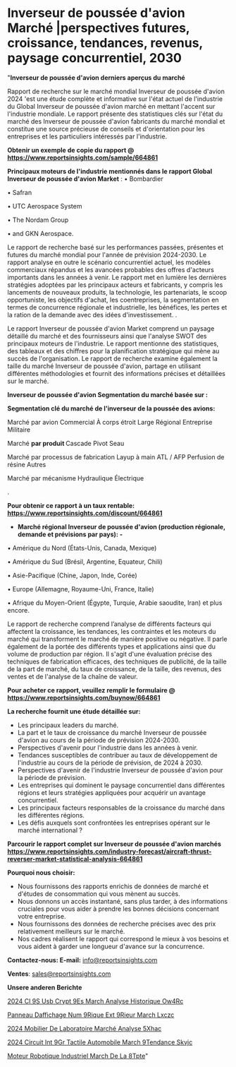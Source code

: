 # Inverseur de poussée d'avion Marché |perspectives futures, croissance, tendances, revenus, paysage concurrentiel, 2030

"<strong>Inverseur de poussée d'avion derniers aperçus du marché</strong>

Rapport de recherche sur le marché mondial Inverseur de poussée d'avion 2024 'est une étude complète et informative sur l'état actuel de l'industrie du Global Inverseur de poussée d'avion marché en mettant l'accent sur l'industrie mondiale. Le rapport présente des statistiques clés sur l'état du marché des Inverseur de poussée d'avion fabricants du marché mondial et constitue une source précieuse de conseils et d'orientation pour les entreprises et les particuliers intéressés par l'industrie.

<strong>Obtenir un exemple de copie du rapport @ <a href=https://www.reportsinsights.com/sample/664861>https://www.reportsinsights.com/sample/664861</a></strong>

<strong>Principaux moteurs de l'industrie mentionnés dans le rapport Global Inverseur de poussée d'avion Market</strong> :
• Bombardier

• Safran

• UTC Aerospace System

• The Nordam Group

• and GKN Aerospace.

Le rapport de recherche basé sur les performances passées, présentes et futures du marché mondial pour l'année de prévision 2024-2030. Le rapport analyse en outre le scénario concurrentiel actuel, les modèles commerciaux répandus et les avancées probables des offres d'acteurs importants dans les années à venir. Le rapport met en lumière les dernières stratégies adoptées par les principaux acteurs et fabricants, y compris les lancements de nouveaux produits, la technologie, les partenariats, le scoop opportuniste, les objectifs d'achat, les coentreprises, la segmentation en termes de concurrence régionale et industrielle, les bénéfices, les pertes et la ration de la demande avec des idées d'investissement. .

Le rapport Inverseur de poussée d'avion Market comprend un paysage détaillé du marché et des fournisseurs ainsi que l'analyse SWOT des principaux moteurs de l'industrie. Le rapport mentionne des statistiques, des tableaux et des chiffres pour la planification stratégique qui mène au succès de l'organisation. Le rapport de recherche examine également la taille du marché Inverseur de poussée d'avion, partage en utilisant différentes méthodologies et fournit des informations précises et détaillées sur le marché.

<strong>Inverseur de poussée d'avion Segmentation du marché basée sur :</strong>

<strong> Segmentation clé du marché de l'inverseur de la poussée des avions: </strong>

Marché par avion
Commercial
À corps étroit
Large
Régional
Entreprise
Militaire

Marché <strong> par produit </strong>
Cascade
Pivot
Seau

Marché par processus de fabrication
Layup à main
ATL / AFP
Perfusion de résine
Autres

Marché par mécanisme
Hydraulique
Électrique

.

<strong>Pour obtenir ce rapport à un taux rentable: <a href=https://www.reportsinsights.com/discount/664861>https://www.reportsinsights.com/discount/664861</a></strong>
<ul>
  <li><strong>Marché régional Inverseur de poussée d'avion (production régionale, demande et prévisions par pays): -</strong></li>
</ul>
• Amérique du Nord (États-Unis, Canada, Mexique)

• Amérique du Sud (Brésil, Argentine, Equateur, Chili)

• Asie-Pacifique (Chine, Japon, Inde, Corée)

• Europe (Allemagne, Royaume-Uni, France, Italie)

• Afrique du Moyen-Orient (Égypte, Turquie, Arabie saoudite, Iran) et plus encore.

Le rapport de recherche comprend l’analyse de différents facteurs qui affectent la croissance, les tendances, les contraintes et les moteurs du marché qui transforment le marché de manière positive ou négative. Il parle également de la portée des différents types et applications ainsi que du volume de production par région. Il s'agit d'une évaluation précise des techniques de fabrication efficaces, des techniques de publicité, de la taille de la part de marché, du taux de croissance, de la taille, des revenus, des ventes et de l'analyse de la chaîne de valeur.

<strong>Pour acheter ce rapport, veuillez remplir le formulaire @   <a href=https://www.reportsinsights.com/buynow/664861>https://www.reportsinsights.com/buynow/664861</a></strong>

<strong>La recherche fournit une étude détaillée sur:</strong>
<ul>
  <li>Les principaux leaders du marché.</li>
  <li>La part et le taux de croissance du marché Inverseur de poussée d'avion au cours de la période de prévision 2024-2030.</li>
  <li>Perspectives d'avenir pour l'industrie dans les années à venir.</li>
  <li>Tendances susceptibles de contribuer au taux de développement de l'industrie au cours de la période de prévision, de 2024 à 2030.</li>
  <li>Perspectives d'avenir de l'industrie Inverseur de poussée d'avion pour la période de prévision.</li>
  <li>Les entreprises qui dominent le paysage concurrentiel dans différentes régions et leurs stratégies appliquées pour acquérir un avantage concurrentiel.</li>
  <li>Les principaux facteurs responsables de la croissance du marché dans les différentes régions.</li>
  <li>Les défis auxquels sont confrontées les entreprises opérant sur le marché international ?</li>
</ul>

<strong>Parcourir le rapport complet sur Inverseur de poussée d'avion marchés <a href=https://www.reportsinsights.com/industry-forecast/aircraft-thrust-reverser-market-statistical-analysis-664861>https://www.reportsinsights.com/industry-forecast/aircraft-thrust-reverser-market-statistical-analysis-664861</a></strong>

<strong>Pourquoi nous choisir:</strong>
<ul>
  <li>Nous fournissons des rapports enrichis de données de marché et d'études de consommation qui vous mènent au succès.</li>
  <li>Nous donnons un accès instantané, sans plus tarder, à des informations cruciales pour vous aider à prendre les bonnes décisions concernant votre entreprise.</li>
  <li>Nous fournissons des données de recherche précises avec des prix relativement meilleurs sur le marché.</li>
  <li>Nos cadres réalisent le rapport qui correspond le mieux à vos besoins et vous aident à garder une longueur d'avance sur la concurrence.</li>
</ul>
<strong>Contactez-nous:
</strong><strong>E-mail:</strong> <a href=mailto:info@reportsinsights.com>info@reportsinsights.com</a>

<strong>Ventes</strong>: <a href=mailto:sales@reportsinsights.com>sales@reportsinsights.com</a>

<strong>Unsere anderen Berichte</strong>

<a href=https://www.linkedin.com/pulse/2024-cl%C3%A9s-usb-crypt%C3%A9es-march%C3%A9-analyse-historique-ow4rc/>2024 Cl 9S Usb Crypt 9Es March Analyse Historique Ow4Rc</a>

<a href=https://www.linkedin.com/pulse/panneau-daffichage-num%C3%A9rique-ext%C3%A9rieur-march%C3%A9-lxczc/>Panneau Daffichage Num 9Rique Ext 9Rieur March Lxczc</a>

<a href=https://www.linkedin.com/pulse/2024-mobilier-de-laboratoire-marché-analyse-5xhac/>2024 Mobilier De Laboratoire Marché Analyse 5Xhac</a>

<a href=https://www.linkedin.com/pulse/2024-circuit-int%C3%A9gr%C3%A9-tactile-automobile-march%C3%A9tendance-skvjc/>2024 Circuit Int 9Gr Tactile Automobile March 9Tendance Skvjc</a>

<a href=https://www.linkedin.com/pulse/moteur-robotique-industriel-march%C3%A9-de-la-8tpte/>Moteur Robotique Industriel March De La 8Tpte</a>"
